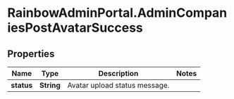 # RainbowAdminPortal.AdminCompaniesPostAvatarSuccess

## Properties

Name | Type | Description | Notes
------------ | ------------- | ------------- | -------------
**status** | **String** | Avatar upload status message. | 


